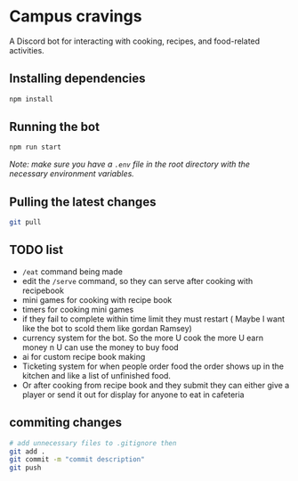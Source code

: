 # Campus cravings

A Discord bot for interacting with cooking, recipes, and food-related activities.

## Installing dependencies

```bash
npm install
```

## Running the bot

```bash
npm run start
```

*Note: make sure you have a `.env` file in the root directory with the necessary environment variables.*

## Pulling the latest changes

```bash
git pull
```

## TODO list

* `/eat` command being made
* edit the `/serve` command, so they can serve after cooking with recipebook
* mini games for cooking with recipe book
* timers for cooking mini games
* if they fail to complete within time limit they must restart 
( Maybe I want like the bot to scold them like gordan Ramsey)
* currency system for the bot. So the more U cook the more U earn money n U can use the money to buy food
* ai for custom recipe book making
* Ticketing system for when people order food the order shows up in the kitchen and like a list of unfinished food. 
* Or after cooking from recipe book and they submit they can either give a player or send it out for display for anyone to eat in cafeteria

## commiting changes

```bash
# add unnecessary files to .gitignore then 
git add .
git commit -m "commit description"
git push
```